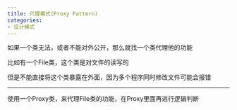 ```yaml
---
title: 代理模式(Proxy Pattern)
categories: 
- 设计模式
---
```


如果一个类无法，或者不能对外公开，那么就找一个类代理他的功能


比如有一个File类，这个类是对文件的读写的

但是不能直接将这个类暴露在外面，因为多个程序同时修改文件可能会报错

-------------

使用一个Proxy类，来代理File类的功能，在Proxy里面再进行逻辑判断






